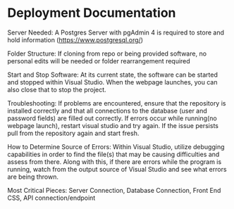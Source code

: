 # Deployment Documentation

Server Needed: A Postgres Server with pgAdmin 4 is required to store and hold information (https://www.postgresql.org/)

Folder Structure: If cloning from repo or being provided software, no personal edits will be needed or folder rearrangement required

Start and Stop Software: At its current state, the software can be started and stopped within Visual Studio. When the webpage launches, you can also close that to stop the project. 

Troubleshooting: If problems are encountered, ensure that the repository is installed correctly and that all connections to the database (user and password fields) are filled out correctly. If errors occur while running(no webpage launch), restart visual studio and try again. If the issue persists pull from the repository again and start fresh.

How to Determine Source of Errors: Within Visual Studio, utilize debugging capabilities in order to find the file(s) that may be causing difficulties and assess from there. Along with this, if there are errors while the program is running, watch from the output source of Visual Studio and see what errors are being thrown.

Most Critical Pieces: Server Connection, Database Connection, Front End CSS, API connection/endpoint

